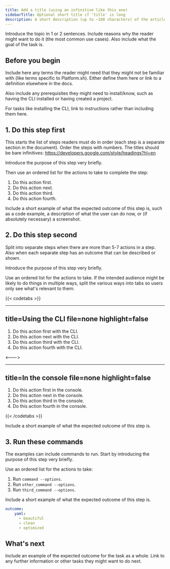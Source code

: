 ```yaml
---
title: Add a title (using an infinitive like this one)
sidebarTitle: Optional short title if 'title' is long
description: A short description (up to ~160 characters) of the article that should make sense out of context (like on a listing page).
---
```


<!-- 
When to use
  When there is a single outcome a user wants to achieve.
  When you want to explain how to get to the outcome in ordered steps.
  https://diataxis.fr/how-to-guides/ 

How to use
  1. Copy this template into the right directory in /src/docs/.
  2. Rename it to match the title.
  3. Replace the following content with your own.
-->

Introduce the topic in 1 or 2 sentences.
Include reasons why the reader might want to do it
(the most common use cases).
Also include what the goal of the task is.

## Before you begin

Include here any terms the reader might need
that they might not be familiar with
(like terms specific to Platform.sh).
Either define them here or link to a definition elsewhere in the docs.

Also include any prerequisites they might need to install/know,
such as having the CLI installed or having created a project.

For tasks like installing the CLI,
link to instructions rather than including them here.

## 1. Do this step first

This starts the list of steps readers must do in order
(each step is a separate section in the document).
Order the steps with numbers.
The titles should be bare infinitives: https://developers.google.com/style/headings?hl=en

Introduce the purpose of this step very briefly.

Then use an ordered list for the actions to take to complete the step:

1. Do this action first.
1. Do this action next.
1. Do this action third.
1. Do this action fourth.

Include a short example of what the expected outcome of this step is,
such as a code example, a description of what the user can do now,
or (if absolutely necessary) a screenshot.

## 2. Do this step second

Split into separate steps when there are more than 5-7 actions in a step.
Also when each separate step has an outcome that can be described or shown.

Introduce the purpose of this step very briefly.

Use an ordered list for the actions to take.
If the intended audience might be likely to do things in multiple ways,
split the various ways into tabs so users only see what's relevant to them:

{{< codetabs >}}

---
title=Using the CLI
file=none
highlight=false
---

1. Do this action first with the CLI.
1. Do this action next with the CLI.
1. Do this action third with the CLI.
1. Do this action fourth with the CLI.

<--->

---
title=In the console
file=none
highlight=false
---

1. Do this action first in the console.
1. Do this action next in the console.
1. Do this action third in the console.
1. Do this action fourth in the console.

{{< /codetabs >}}

Include a short example of what the expected outcome of this step is.

## 3. Run these commands

The examples can include commands to run.
Start by introducing the purpose of this step very briefly.

Use an ordered list for the actions to take:

1. Run `command --options`.
1. Run `other_command --options`.
1. Run `third_command --options`.

Include a short example of what the expected outcome of this step is.

```yaml
outcome:
    yaml:
      - beautiful
      - clean
      - optimized
```

## What's next

Include an example of the expected outcome for the task as a whole.
Link to any further information or other tasks they might want to do next.
